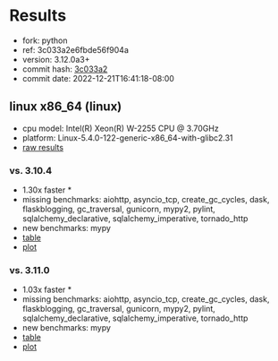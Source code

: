 # Results

- fork: python
- ref: 3c033a2e6fbde56f904a
- version: 3.12.0a3+
- commit hash: [3c033a2](https://github.com/python/cpython/commit/3c033a2)
- commit date: 2022-12-21T16:41:18-08:00

## linux x86_64 (linux)

- cpu model: Intel(R) Xeon(R) W-2255 CPU @ 3.70GHz
- platform: Linux-5.4.0-122-generic-x86_64-with-glibc2.31
- [raw results](bm-20221221-linux-x86_64-python-3c033a2e6fbde56f904a-3.12.0a3%2B-3c033a2.json)

### vs. 3.10.4

- 1.30x faster \*
- missing benchmarks: aiohttp, asyncio_tcp, create_gc_cycles, dask, flaskblogging, gc_traversal, gunicorn, mypy2, pylint, sqlalchemy_declarative, sqlalchemy_imperative, tornado_http
- new benchmarks: mypy
- [table](bm-20221221-linux-x86_64-python-3c033a2e6fbde56f904a-3.12.0a3%2B-3c033a2-vs-3.10.4.md)
- [plot](bm-20221221-linux-x86_64-python-3c033a2e6fbde56f904a-3.12.0a3%2B-3c033a2-vs-3.10.4.png)

### vs. 3.11.0

- 1.03x faster \*
- missing benchmarks: aiohttp, asyncio_tcp, create_gc_cycles, dask, flaskblogging, gc_traversal, gunicorn, mypy2, pylint, sqlalchemy_declarative, sqlalchemy_imperative, tornado_http
- new benchmarks: mypy
- [table](bm-20221221-linux-x86_64-python-3c033a2e6fbde56f904a-3.12.0a3%2B-3c033a2-vs-3.11.0.md)
- [plot](bm-20221221-linux-x86_64-python-3c033a2e6fbde56f904a-3.12.0a3%2B-3c033a2-vs-3.11.0.png)

